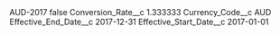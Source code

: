<?xml version="1.0" encoding="UTF-8"?>
<CustomMetadata xmlns="http://soap.sforce.com/2006/04/metadata" xmlns:xsi="http://www.w3.org/2001/XMLSchema-instance" xmlns:xsd="http://www.w3.org/2001/XMLSchema">
    <label>AUD-2017</label>
    <protected>false</protected>
    <values>
        <field>Conversion_Rate__c</field>
        <value xsi:type="xsd:double">1.333333</value>
    </values>
    <values>
        <field>Currency_Code__c</field>
        <value xsi:type="xsd:string">AUD</value>
    </values>
    <values>
        <field>Effective_End_Date__c</field>
        <value xsi:type="xsd:date">2017-12-31</value>
    </values>
    <values>
        <field>Effective_Start_Date__c</field>
        <value xsi:type="xsd:date">2017-01-01</value>
    </values>
</CustomMetadata>
